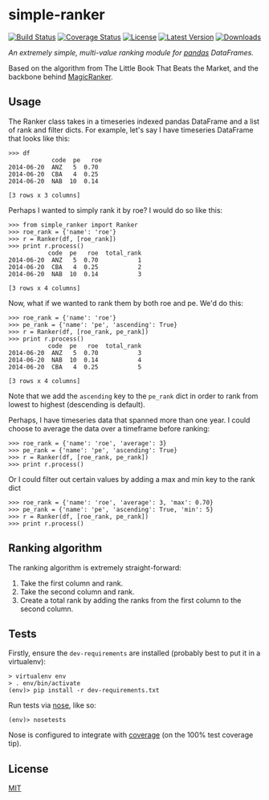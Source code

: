 # simple-ranker

[![Build Status](https://travis-ci.org/lextoumbourou/simple-ranker.svg?branch=master)](https://travis-ci.org/lextoumbourou/simple-ranker)
[![Coverage Status](https://coveralls.io/repos/lextoumbourou/simple-ranker/badge.png)](https://coveralls.io/r/lextoumbourou/simple-ranker)
[![License](https://pypip.in/license/simple-ranker/badge.png)](https://pypi.python.org/pypi/simple-ranker)
[![Latest Version](https://pypip.in/version/simple-ranker/badge.png)](https://pypi.python.org/pypi/simple-ranker)
[![Downloads](https://pypip.in/download/simple-ranker/badge.png)](https://pypi.python.org/pypi/simple-ranker)

*An extremely simple, multi-value ranking module for [pandas](http://pandas.pydata.org) DataFrames.*


Based on the algorithm from The Little Book That Beats the Market, and the backbone behind [MagicRanker](http://www.magicranker.com).



## Usage

The Ranker class takes in a timeseries indexed pandas DataFrame and a list of rank and filter dicts. For example, let's say I have timeseries DataFrame that looks like this:

```
>>> df
            code  pe   roe
2014-06-20  ANZ   5  0.70
2014-06-20  CBA   4  0.25
2014-06-20  NAB  10  0.14

[3 rows x 3 columns]
```

Perhaps I wanted to simply rank it by roe? I would do so like this:

```
>>> from simple_ranker import Ranker
>>> roe_rank = {'name': 'roe'}
>>> r = Ranker(df, [roe_rank])
>>> print r.process()
           code  pe   roe  total_rank
2014-06-20  ANZ   5  0.70           1
2014-06-20  CBA   4  0.25           2
2014-06-20  NAB  10  0.14           3

[3 rows x 4 columns]
```

Now, what if we wanted to rank them by both roe and pe. We'd do this:

```
>>> roe_rank = {'name': 'roe'}
>>> pe_rank = {'name': 'pe', 'ascending': True}
>>> r = Ranker(df, [roe_rank, pe_rank])
>>> print r.process()
           code  pe   roe  total_rank
2014-06-20  ANZ   5  0.70           3
2014-06-20  NAB  10  0.14           4
2014-06-20  CBA   4  0.25           5

[3 rows x 4 columns]
```

Note that we add the ```ascending``` key to the ```pe_rank``` dict in order to rank from lowest to highest (descending is default).

Perhaps, I have timeseries data that spanned more than one year. I could choose to average the data over a timeframe before ranking:

```
>>> roe_rank = {'name': 'roe', 'average': 3}
>>> pe_rank = {'name': 'pe', 'ascending': True}
>>> r = Ranker(df, [roe_rank, pe_rank])
>>> print r.process()
```

Or I could filter out certain values by adding a max and min key to the rank dict

```
>>> roe_rank = {'name': 'roe', 'average': 3, 'max': 0.70}
>>> pe_rank = {'name': 'pe', 'ascending': True, 'min': 5}
>>> r = Ranker(df, [roe_rank, pe_rank])
>>> print r.process()
```

## Ranking algorithm

The ranking algorithm is extremely straight-forward:

1. Take the first column and rank.
2. Take the second column and rank.
3. Create a total rank by adding the ranks from the first column to the second column.

## Tests

Firstly, ensure the ```dev-requirements``` are installed (probably best to put it in a virtualenv):

```
> virtualenv env
> . env/bin/activate
(env)> pip install -r dev-requirements.txt
```

Run tests via [nose](https://pypi.python.org/pypi/nose), like so:

```
(env)> nosetests
```

Nose is configured to integrate with [coverage](https://pypi.python.org/pypi/coverage) (on the 100% test coverage tip).

## License

[MIT](./LICENSE)
